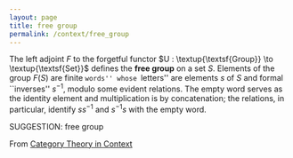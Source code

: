 ```yaml
---
layout: page
title: free group
permalink: /context/free_group
---
```

 The left adjoint $F$ to the forgetful functor $U : \textup{\textsf{Group}} \to \textup{\textsf{Set}}$ defines the **free group** on a set $S$. Elements of the group $F(S)$ are finite ``words'' whose ``letters'' are elements $s$ of $S$ and formal ``inverses'' $s^{-1}$, modulo some evident relations. The empty word serves as the identity element and multiplication is by concatenation; the relations, in particular,  identify $ss^{-1}$ and $s^{-1}s$ with the empty word.

SUGGESTION: free group

From [Category Theory in Context](https://mathgloss.github.io/MathGloss/context.html)